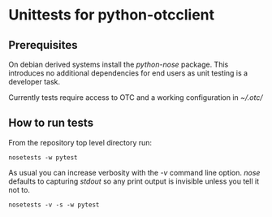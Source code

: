 Unittests for python-otcclient
==============================

Prerequisites
-------------

On debian derived systems install the *python-nose* package. This
introduces no additional dependencies for end users as unit testing
is a developer task.

Currently tests require access to OTC and a working configuration in
*~/.otc/*

How to run tests
----------------

From the repository top level directory run:

	nosetests -w pytest

As usual you can increase verbosity with the *-v* command line option. *nose*
defaults to capturing *stdout* so any print output is invisible unless you tell
it not to.

	nosetests -v -s -w pytest

